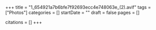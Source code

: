+++
title = "1_654921a7b6bfe7f92693ecc4e748063e_(2).avif"
tags = ["Photos"]
categories = []
startDate = ""
draft = false
pages = []

citations = []
+++
